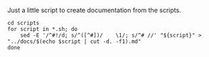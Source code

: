 
Just a little script to create documentation from the scripts.

    cd scripts
    for script in *.sh; do
        sed -E '/^#!/d; s/^([^#])/    \1/; s/^# //' "${script}" > "../docs/$(echo $script | cut -d. -f1).md"
    done
